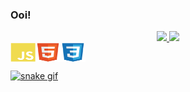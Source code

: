### Ooi!
<div align="center">
  <a href="https://github.com/maju3s">
  <img height="180em" src="https://github-readme-stats.vercel.app/api?username=maju3s&show_icons=true&theme=dracula&include_all_commits=true&count_private=true"/>
  <img height="180em" src="https://github-readme-stats.vercel.app/api/top-langs/?username=maju3s&layout=compact&langs_count=7&theme=dracula"/>
</div>

  <div style="display: flex"><br>
  <img align="center" alt="maju-Js" height="30" width="40" src="https://raw.githubusercontent.com/devicons/devicon/master/icons/javascript/javascript-plain.svg">
  <img align="center" alt="maju-HTML" height="30" width="40" src="https://raw.githubusercontent.com/devicons/devicon/master/icons/html5/html5-original.svg">
  <img align="center" alt="maju-CSS" height="30" width="40" src="https://raw.githubusercontent.com/devicons/devicon/master/icons/css3/css3-original.svg">
  </div>
  
![snake gif](https://github.com/maju3s/maju3s/blob/output/github-contribution-grid-snake.svg)
